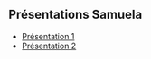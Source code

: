 ## Présentations Samuela

- [Présentation 1](https://docs.google.com/presentation/d/1XZbQ3pwkaGrJDj6mGc5J-agJrchqimRCyu11-PTvg5s/edit?usp=drive_link)
- [Présentation 2](https://docs.google.com/presentation/d/1g_MS-zJk-m2z9DEVwYnxpWPYQYoXLuh8feSCAY7nuzg/edit?usp=drive_link)

